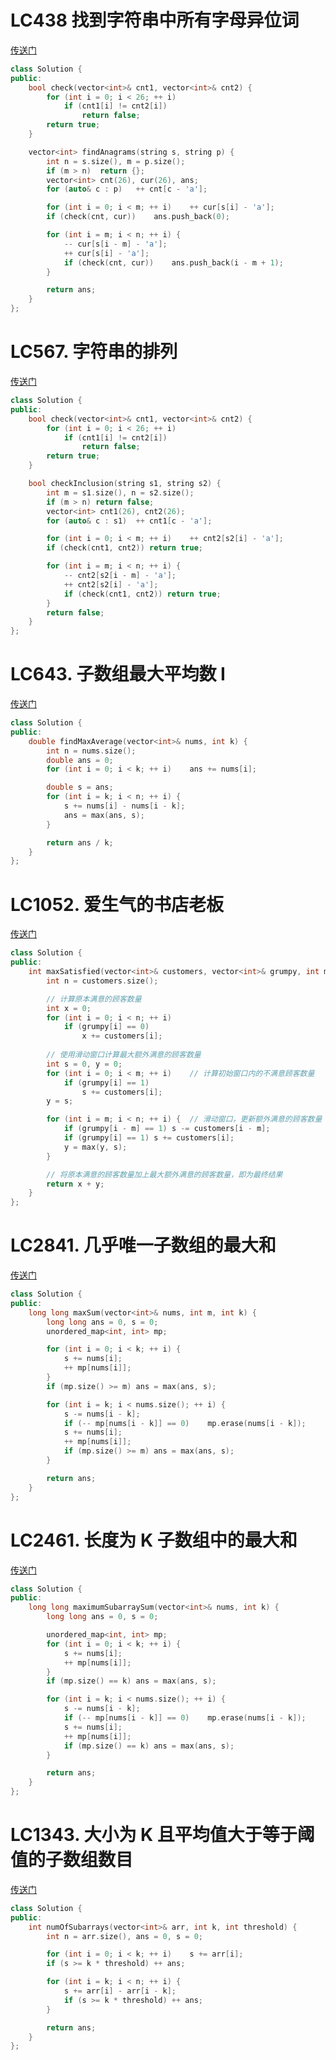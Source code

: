 # LC438 找到字符串中所有字母异位词
[传送门](https://leetcode.cn/problems/find-all-anagrams-in-a-string/description/)
```C++
class Solution {
public:
    bool check(vector<int>& cnt1, vector<int>& cnt2) {
        for (int i = 0; i < 26; ++ i)
            if (cnt1[i] != cnt2[i])
                return false;
        return true;
    }

    vector<int> findAnagrams(string s, string p) {
        int n = s.size(), m = p.size();
        if (m > n)  return {};
        vector<int> cnt(26), cur(26), ans;
        for (auto& c : p)   ++ cnt[c - 'a'];

        for (int i = 0; i < m; ++ i)    ++ cur[s[i] - 'a'];
        if (check(cnt, cur))    ans.push_back(0);

        for (int i = m; i < n; ++ i) {
            -- cur[s[i - m] - 'a'];
            ++ cur[s[i] - 'a'];
            if (check(cnt, cur))    ans.push_back(i - m + 1);
        }

        return ans;
    }
};
```

# LC567. 字符串的排列
[传送门](https://leetcode.cn/problems/permutation-in-string/description/)
```C++
class Solution {
public:
    bool check(vector<int>& cnt1, vector<int>& cnt2) {
        for (int i = 0; i < 26; ++ i) 
            if (cnt1[i] != cnt2[i]) 
                return false;
        return true;
    }

    bool checkInclusion(string s1, string s2) {
        int m = s1.size(), n = s2.size();
        if (m > n) return false;
        vector<int> cnt1(26), cnt2(26);
        for (auto& c : s1)  ++ cnt1[c - 'a'];

        for (int i = 0; i < m; ++ i)    ++ cnt2[s2[i] - 'a'];
        if (check(cnt1, cnt2)) return true;

        for (int i = m; i < n; ++ i) {
            -- cnt2[s2[i - m] - 'a'];
            ++ cnt2[s2[i] - 'a'];
            if (check(cnt1, cnt2)) return true;
        }
        return false;
    }
};
```

# LC643. 子数组最大平均数 I
[传送门](https://leetcode.cn/problems/maximum-average-subarray-i/description/)
```C++
class Solution {
public:
    double findMaxAverage(vector<int>& nums, int k) {
        int n = nums.size();
        double ans = 0;
        for (int i = 0; i < k; ++ i)    ans += nums[i];

        double s = ans;
        for (int i = k; i < n; ++ i) {
            s += nums[i] - nums[i - k];
            ans = max(ans, s);
        }

        return ans / k;
    }
};
```

# LC1052. 爱生气的书店老板
[传送门](https://leetcode.cn/problems/grumpy-bookstore-owner/description/)
```C++
class Solution {
public:
    int maxSatisfied(vector<int>& customers, vector<int>& grumpy, int m) {
        int n = customers.size();

        // 计算原本满意的顾客数量
        int x = 0;
        for (int i = 0; i < n; ++ i)
            if (grumpy[i] == 0)
                x += customers[i];
        
        // 使用滑动窗口计算最大额外满意的顾客数量
        int s = 0, y = 0;
        for (int i = 0; i < m; ++ i)    // 计算初始窗口内的不满意顾客数量
            if (grumpy[i] == 1)
                s += customers[i];
        y = s;

        for (int i = m; i < n; ++ i) {  // 滑动窗口，更新额外满意的顾客数量
            if (grumpy[i - m] == 1) s -= customers[i - m];
            if (grumpy[i] == 1) s += customers[i];
            y = max(y, s);
        }

        // 将原本满意的顾客数量加上最大额外满意的顾客数量，即为最终结果
        return x + y;
    }
};
```

# LC2841. 几乎唯一子数组的最大和
[传送门](https://leetcode.cn/problems/maximum-sum-of-almost-unique-subarray/description/)
```C++
class Solution {
public:
    long long maxSum(vector<int>& nums, int m, int k) {
        long long ans = 0, s = 0;
        unordered_map<int, int> mp;

        for (int i = 0; i < k; ++ i) {
            s += nums[i];
            ++ mp[nums[i]];
        }
        if (mp.size() >= m) ans = max(ans, s);

        for (int i = k; i < nums.size(); ++ i) {
            s -= nums[i - k];
            if (-- mp[nums[i - k]] == 0)    mp.erase(nums[i - k]);
            s += nums[i];
            ++ mp[nums[i]];
            if (mp.size() >= m) ans = max(ans, s);
        }

        return ans;
    }
};
```

# LC2461. 长度为 K 子数组中的最大和
[传送门](https://leetcode.cn/problems/maximum-sum-of-distinct-subarrays-with-length-k/description/)
```C++
class Solution {
public:
    long long maximumSubarraySum(vector<int>& nums, int k) {
        long long ans = 0, s = 0;

        unordered_map<int, int> mp;
        for (int i = 0; i < k; ++ i) {
            s += nums[i];
            ++ mp[nums[i]];
        }
        if (mp.size() == k) ans = max(ans, s);

        for (int i = k; i < nums.size(); ++ i) {
            s -= nums[i - k];
            if (-- mp[nums[i - k]] == 0)    mp.erase(nums[i - k]);
            s += nums[i];
            ++ mp[nums[i]];
            if (mp.size() == k) ans = max(ans, s);
        }

        return ans;
    }
};
```

# LC1343. 大小为 K 且平均值大于等于阈值的子数组数目
[传送门](https://leetcode.cn/problems/number-of-sub-arrays-of-size-k-and-average-greater-than-or-equal-to-threshold/description/)
```C++
class Solution {
public:
    int numOfSubarrays(vector<int>& arr, int k, int threshold) {
        int n = arr.size(), ans = 0, s = 0;

        for (int i = 0; i < k; ++ i)    s += arr[i];
        if (s >= k * threshold) ++ ans;

        for (int i = k; i < n; ++ i) {
            s += arr[i] - arr[i - k];
            if (s >= k * threshold) ++ ans;
        }

        return ans;
    }
};
```
